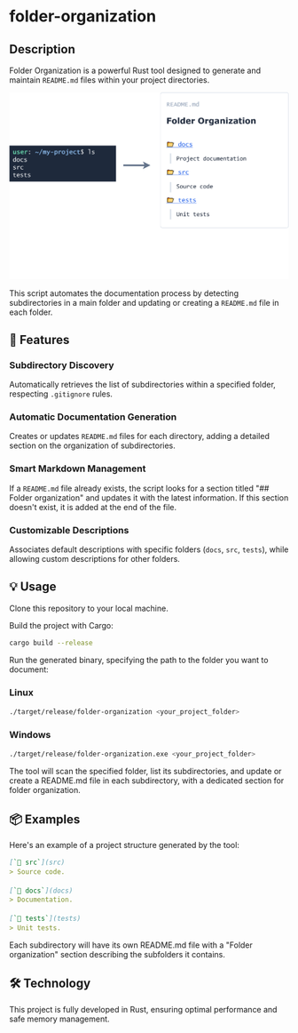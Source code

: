 # folder-organization

## Description


Folder Organization is a powerful Rust tool designed to generate and maintain `README.md` files within your project directories.

![](assets/img/terminal-arrow-result.svg)

This script automates the documentation process by detecting subdirectories in a main folder and updating or creating a `README.md` file in each folder.

## 🚀 Features

### Subdirectory Discovery

Automatically retrieves the list of subdirectories within a specified folder, respecting `.gitignore` rules. 

### Automatic Documentation Generation

Creates or updates `README.md` files for each directory, adding a detailed section on the organization of subdirectories. 

### Smart Markdown Management

If a `README.md` file already exists, the script looks for a section titled "## Folder organization" and updates it with the latest information. If this section doesn't exist, it is added at the end of the file. 

### Customizable Descriptions

Associates default descriptions with specific folders (`docs`, `src`, `tests`), while allowing custom descriptions for other folders.

## 💡 Usage

Clone this repository to your local machine.

Build the project with Cargo:

```sh
cargo build --release
```

Run the generated binary, specifying the path to the folder you want to document:

### Linux

```sh
./target/release/folder-organization <your_project_folder>
```

### Windows

```sh
./target/release/folder-organization.exe <your_project_folder>
```
    
The tool will scan the specified folder, list its subdirectories, and update or create a README.md file in each subdirectory, with a dedicated section for folder organization.

## 📦 Examples

Here's an example of a project structure generated by the tool:

```markdown
[`📂 src`](src)
> Source code.

[`📂 docs`](docs)
> Documentation.

[`📂 tests`](tests)
> Unit tests.
```

Each subdirectory will have its own README.md file with a "Folder organization" section describing the subfolders it contains.

## 🛠️ Technology

This project is fully developed in Rust, ensuring optimal performance and safe memory management.
